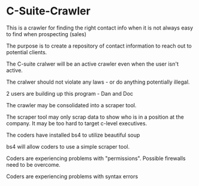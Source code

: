 # C-Suite-Crawler
This is a crawler for finding the right contact info when it is not always easy to find when prospecting (sales)

The purpose is to create a repository of contact information to reach out to potential clients.

The C-suite cralwer will be an active crawler even when the user isn't active.

The cralwer should not violate any laws - or do anything potentially illegal. 

2 users are building up this program - Dan and Doc

The crawler may be consolidated into a scraper tool.

The scraper tool may only scrap data to show who is in a position at the company.  It may be too hard to target c-level executives.

The coders have installed bs4 to utilize beautiful soup

bs4 will allow coders to use a simple scraper tool.

Coders are experiencing problems with "permissions".  Possible firewalls need to be overcome.

Coders are experiencing problems with syntax errors
